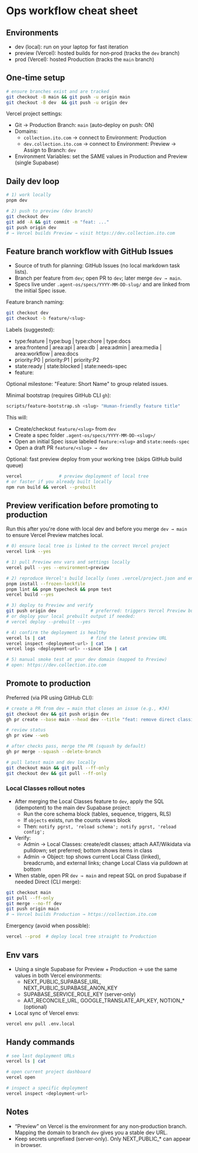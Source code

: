 # Ops workflow cheat sheet

## Environments

- dev (local): run on your laptop for fast iteration
- preview (Vercel): hosted builds for non‑prod (tracks the `dev` branch)
- prod (Vercel): hosted Production (tracks the `main` branch)

## One‑time setup

```bash
# ensure branches exist and are tracked
git checkout -B main && git push -u origin main
git checkout -B dev  && git push -u origin dev
```

Vercel project settings:

- Git → Production Branch: `main` (auto‑deploy on push: ON)
- Domains:
  - `collection.ito.com` → connect to Environment: Production
  - `dev.collection.ito.com` → connect to Environment: Preview → Assign to Branch: `dev`
- Environment Variables: set the SAME values in Production and Preview (single Supabase)

## Daily dev loop

```bash
# 1) work locally
pnpm dev

# 2) push to preview (dev branch)
git checkout dev
git add -A && git commit -m "feat: ..."
git push origin dev
# → Vercel builds Preview → visit https://dev.collection.ito.com
```

## Feature branch workflow with GitHub Issues

- Source of truth for planning: GitHub Issues (no local markdown task lists).
- Branch per feature from `dev`; open PR to `dev`; later merge `dev → main`.
- Specs live under `.agent-os/specs/YYYY-MM-DD-slug/` and are linked from the initial Spec issue.

Feature branch naming:

```bash
git checkout dev
git checkout -b feature/<slug>
```

Labels (suggested):

- type:feature | type:bug | type:chore | type:docs
- area:frontend | area:api | area:db | area:admin | area:media | area:workflow | area:docs
- priority:P0 | priority:P1 | priority:P2
- state:ready | state:blocked | state:needs-spec
- feature:<slug>

Optional milestone: "Feature: Short Name" to group related issues.

Minimal bootstrap (requires GitHub CLI `gh`):

```bash
scripts/feature-bootstrap.sh <slug> "Human-friendly feature title"
```

This will:
- Create/checkout `feature/<slug>` from `dev`
- Create a spec folder `.agent-os/specs/YYYY-MM-DD-<slug>/`
- Open an initial Spec issue labeled `feature:<slug>` and `state:needs-spec`
- Open a draft PR `feature/<slug> → dev`

Optional: fast preview deploy from your working tree (skips GitHub build queue)

```bash
vercel              # preview deployment of local tree
# or faster if you already built locally
npm run build && vercel --prebuilt
```

## Preview verification before promoting to production

Run this after you're done with local dev and before you merge `dev → main` to ensure Vercel Preview matches local.

```bash
# 0) ensure local tree is linked to the correct Vercel project
vercel link --yes

# 1) pull Preview env vars and settings locally
vercel pull --yes --environment=preview

# 2) reproduce Vercel's build locally (uses .vercel/project.json and env)
pnpm install --frozen-lockfile
pnpm lint && pnpm typecheck && pnpm test
vercel build --yes

# 3) deploy to Preview and verify
git push origin dev             # preferred: triggers Vercel Preview build for the commit
# or deploy your local prebuilt output if needed:
# vercel deploy --prebuilt --yes

# 4) confirm the deployment is healthy
vercel ls | cat                 # find the latest preview URL
vercel inspect <deployment-url> | cat
vercel logs <deployment-url> --since 15m | cat

# 5) manual smoke test at your dev domain (mapped to Preview)
# open: https://dev.collection.ito.com
```

## Promote to production

Preferred (via PR using GitHub CLI):

```bash
# create a PR from dev → main that closes an issue (e.g., #34)
git checkout dev && git push origin dev
gh pr create --base main --head dev --title "feat: remove direct classification links" --body "This implements the migration to Local Classes. Closes #34."

# review status
gh pr view --web

# after checks pass, merge the PR (squash by default)
gh pr merge --squash --delete-branch

# pull latest main and dev locally
git checkout main && git pull --ff-only
git checkout dev && git pull --ff-only
```

### Local Classes rollout notes

- After merging the Local Classes feature to `dev`, apply the SQL (idempotent) to the main dev Supabase project:
  - Run the core schema block (tables, sequence, triggers, RLS)
  - If `objects` exists, run the counts views block
  - Then: `notify pgrst, 'reload schema'; notify pgrst, 'reload config';`
- Verify:
  - Admin → Local Classes: create/edit classes; attach AAT/Wikidata via pulldown; set preferred; bottom shows items in class
  - Admin → Object: top shows current Local Class (linked), breadcrumb, and external links; change Local Class via pulldown at bottom
- When stable, open PR `dev → main` and repeat SQL on prod Supabase if needed
Direct (CLI merge):

```bash
git checkout main
git pull --ff-only
git merge --no-ff dev
git push origin main
# → Vercel builds Production → https://collection.ito.com
```

Emergency (avoid when possible):

```bash
vercel --prod  # deploy local tree straight to Production
```

## Env vars

- Using a single Supabase for Preview + Production → use the same values in both Vercel environments:
  - NEXT_PUBLIC_SUPABASE_URL, NEXT_PUBLIC_SUPABASE_ANON_KEY
  - SUPABASE_SERVICE_ROLE_KEY (server‑only)
  - AAT_RECONCILE_URL, GOOGLE_TRANSLATE_API_KEY, NOTION_* (optional)
- Local sync of Vercel envs:

```bash
vercel env pull .env.local
```

## Handy commands

```bash
# see last deployment URLs
vercel ls | cat

# open current project dashboard
vercel open

# inspect a specific deployment
vercel inspect <deployment-url>
```

## Notes

- “Preview” on Vercel is the environment for any non‑production branch. Mapping the domain to branch `dev` gives you a stable dev URL.
- Keep secrets unprefixed (server‑only). Only NEXT_PUBLIC_* can appear in browser.
